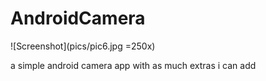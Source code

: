 # AndroidCamera

![Screenshot](pics/pic6.jpg =250x)

a simple android camera app with as much extras i can add
